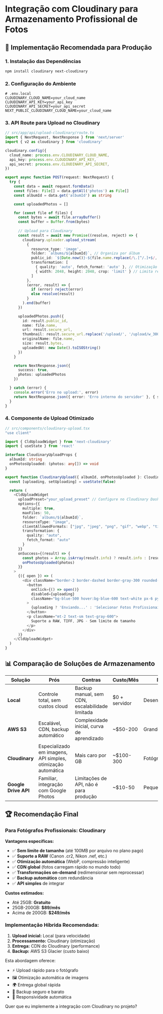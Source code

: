 # Integração com Cloudinary para Armazenamento Profissional de Fotos

## 🚀 Implementação Recomendada para Produção

### 1. Instalação das Dependências
```bash
npm install cloudinary next-cloudinary
```

### 2. Configuração do Ambiente
```env
# .env.local
CLOUDINARY_CLOUD_NAME=your_cloud_name
CLOUDINARY_API_KEY=your_api_key  
CLOUDINARY_API_SECRET=your_api_secret
NEXT_PUBLIC_CLOUDINARY_CLOUD_NAME=your_cloud_name
```

### 3. API Route para Upload no Cloudinary

```typescript
// src/app/api/upload-cloudinary/route.ts
import { NextRequest, NextResponse } from 'next/server'
import { v2 as cloudinary } from 'cloudinary'

cloudinary.config({
  cloud_name: process.env.CLOUDINARY_CLOUD_NAME,
  api_key: process.env.CLOUDINARY_API_KEY,
  api_secret: process.env.CLOUDINARY_API_SECRET,
})

export async function POST(request: NextRequest) {
  try {
    const data = await request.formData()
    const files: File[] = data.getAll('photos') as File[]
    const albumId = data.get('albumId') as string

    const uploadedPhotos = []

    for (const file of files) {
      const bytes = await file.arrayBuffer()
      const buffer = Buffer.from(bytes)
      
      // Upload para Cloudinary
      const result = await new Promise((resolve, reject) => {
        cloudinary.uploader.upload_stream(
          {
            resource_type: 'image',
            folder: `albums/${albumId}`, // Organiza por álbum
            public_id: `${Date.now()}-${file.name.replace(/\.[^/.]+$/, "")}`,
            transformation: [
              { quality: 'auto', fetch_format: 'auto' }, // Otimização automática
              { width: 2048, height: 2048, crop: 'limit' } // Limita resolução máxima
            ]
          },
          (error, result) => {
            if (error) reject(error)
            else resolve(result)
          }
        ).end(buffer)
      })

      uploadedPhotos.push({
        id: result.public_id,
        name: file.name,
        url: result.secure_url,
        thumbnail: result.secure_url.replace('/upload/', '/upload/w_300,h_300,c_fill/'),
        originalName: file.name,
        size: result.bytes,
        uploadedAt: new Date().toISOString()
      })
    }

    return NextResponse.json({ 
      success: true, 
      photos: uploadedPhotos 
    })

  } catch (error) {
    console.error('Erro no upload:', error)
    return NextResponse.json({ error: 'Erro interno do servidor' }, { status: 500 })
  }
}
```

### 4. Componente de Upload Otimizado

```typescript
// src/components/cloudinary-upload.tsx
"use client"

import { CldUploadWidget } from 'next-cloudinary'
import { useState } from 'react'

interface CloudinaryUploadProps {
  albumId: string
  onPhotosUploaded: (photos: any[]) => void
}

export function CloudinaryUpload({ albumId, onPhotosUploaded }: CloudinaryUploadProps) {
  const [uploading, setUploading] = useState(false)

  return (
    <CldUploadWidget
      uploadPreset="your_upload_preset" // Configure no Cloudinary Dashboard
      options={{
        multiple: true,
        maxFiles: 50,
        folder: `albums/${albumId}`,
        resourceType: "image",
        clientAllowedFormats: ["jpg", "jpeg", "png", "gif", "webp", "tiff", "raw"],
        transformation: {
          quality: "auto",
          fetch_format: "auto"
        }
      }}
      onSuccess={(result) => {
        const photos = Array.isArray(result.info) ? result.info : [result.info]
        onPhotosUploaded(photos)
      }}
    >
      {({ open }) => (
        <div className="border-2 border-dashed border-gray-300 rounded-lg p-8 text-center">
          <button
            onClick={() => open()}
            disabled={uploading}
            className="bg-blue-500 hover:bg-blue-600 text-white px-6 py-3 rounded-lg"
          >
            {uploading ? 'Enviando...' : 'Selecionar Fotos Profissionais'}
          </button>
          <p className="mt-2 text-sm text-gray-600">
            Suporte a RAW, TIFF, JPG - Sem limite de tamanho
          </p>
        </div>
      )}
    </CldUploadWidget>
  )
}
```

## 📊 Comparação de Soluções de Armazenamento

| Solução | Prós | Contras | Custo/Mês | Melhor Para |
|---------|------|---------|-----------|-------------|
| **Local** | Controle total, sem custos cloud | Backup manual, sem CDN, escalabilidade limitada | $0 + servidor | Desenvolvimento/testes |
| **AWS S3** | Escalável, CDN, backup automático | Complexidade inicial, curva de aprendizado | ~$50-200 | Grandes volumes |
| **Cloudinary** | Especializado em imagens, API simples, otimização automática | Mais caro por GB | ~$100-300 | Fotógrafos profissionais |
| **Google Drive API** | Familiar, integração com Google Photos | Limitações de API, não é para produção | ~$10-50 | Pequenos projetos |

## 🏆 Recomendação Final

### **Para Fotógrafos Profissionais: Cloudinary**

**Vantagens específicas:**
- ✅ **Sem limite de tamanho** (até 100MB por arquivo no plano pago)
- ✅ **Suporte a RAW** (Canon .cr2, Nikon .nef, etc.)
- ✅ **Otimização automática** (WebP, compressão inteligente)
- ✅ **CDN global** (fotos carregam rápido no mundo todo)
- ✅ **Transformações on-demand** (redimensionar sem reprocessar)
- ✅ **Backup automático** com redundância
- ✅ **API simples** de integrar

**Custos estimados:**
- Até 25GB: **Gratuito**
- 25GB-200GB: **$89/mês**
- Acima de 200GB: **$249/mês**

### **Implementação Híbrida Recomendada:**

1. **Upload inicial:** Local (para velocidade)
2. **Processamento:** Cloudinary (otimização)
3. **Entrega:** CDN do Cloudinary (performance)
4. **Backup:** AWS S3 Glacier (custo baixo)

Esta abordagem oferece:
- ⚡ Upload rápido para o fotógrafo
- 🖼️ Otimização automática de imagens
- 🌍 Entrega global rápida
- 💾 Backup seguro e barato
- 📱 Responsividade automática

Quer que eu implemente a integração com Cloudinary no projeto?